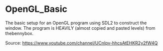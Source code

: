 # OpenGL_Basic
The basic setup for an OpenGL program using SDL2 to construct the window. The program is HEAVILY (almost copied and pasted levels) from thebennybox.

Source:
  https://www.youtube.com/channel/UCnlpv-hhcsAtEHKR2y2fW4Q
